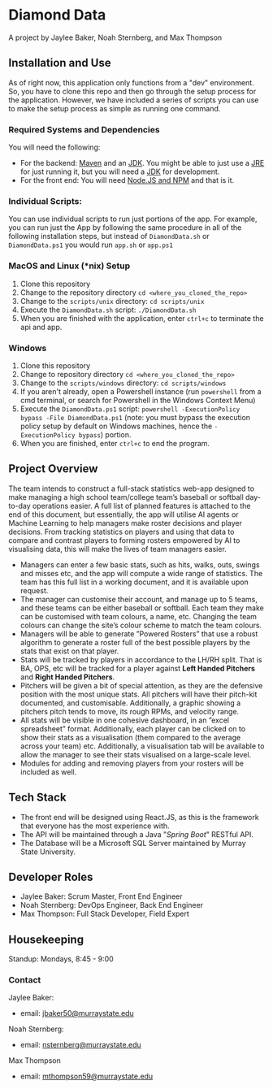 # Diamond Data
A project by Jaylee Baker, Noah Sternberg, and Max Thompson

## Installation and Use
As of right now, this application only functions from a "dev" environment. So, you have to clone this repo and then go through the setup process for the application. However, we have included a series of scripts you can use to make the setup process as simple as running one command.

### Required Systems and Dependencies
You will need the following:
- For the backend: [Maven](https://maven.apache.org/download.cgi) and an [JDK](https://www.oracle.com/java/technologies/downloads/). You might be able to just use a [JRE](https://www.java.com/en/download/manual.jsp) for just running it, but you will need a [JDK](https://www.oracle.com/java/technologies/downloads/) for development.
- For the front end: You will need [Node.JS and NPM](https://nodejs.org/en/download) and that is it.

### Individual Scripts:
You can use individual scripts to run just portions of the app. For example, you can run just the App by following the same procedure in all of the following installation steps, but instead of `DiamondData.sh` or `DiamondData.ps1` you would run `app.sh` or `app.ps1`

### MacOS and Linux (*nix) Setup
1. Clone this repository
1. Change to the repository directory `cd <where_you_cloned_the_repo>`
1. Change to the `scripts/unix` directory: `cd scripts/unix`
1. Execute the `DiamondData.sh` script: `./DiamondData.sh`
1. When you are finished with the application, enter `ctrl+c` to terminate the api and app.

### Windows
1. Clone this repository
1. Change to repository directory `cd <where_you_cloned_the_repo>`
1. Change to the `scripts/windows` directory: `cd scripts/windows`
1. If you aren't already, open a Powershell instance (run `powershell` from a cmd terminal, or search for Powershell in the Windows Context Menu)
1. Execute the `DiamondData.ps1` script: `powershell -ExecutionPolicy bypass -File DiamondData.ps1` (note: you must bypass the execution policy setup by default on Windows machines, hence the `-ExecutionPolicy bypass`) portion.
1. When you are finished, enter `ctrl+c` to end the program.

## Project Overview
The team intends to construct a full-stack statistics web-app designed to make managing a high school team/college team’s
baseball or softball day-to-day operations easier. A full list of planned features is attached to the end of this document, but
essentially, the app will utilise AI agents or Machine Learning to help managers make roster decisions and player decisions.
From tracking statistics on players and using that data to compare and contrast players to forming rosters empowered by
AI to visualising data, this will make the lives of team managers easier.

- Managers can enter a few basic stats, such as hits, walks, outs, swings and misses etc, and the app will compute a wide
range of statistics. The team has this full list in a working document, and it is available upon request.
- The manager can customise their account, and manage up to 5 teams, and these teams can be either baseball or
softball. Each team they make can be customised with team colours, a name, etc. Changing the team colours can
change the site’s colour scheme to match the team colours.
- Managers will be able to generate ”Powered Rosters” that use a robust algorithm to generate a roster full of the best
possible players by the stats that exist on that player.
- Stats will be tracked by players in accordance to the LH/RH split. That is BA, OPS, etc will be tracked for a
player against **Left Handed Pitchers** and **Right Handed Pitchers**.
- Pitchers will be given a bit of special attention, as they are the defensive position with the most unique stats. All
pitchers will have their pitch-kit documented, and customisable. Additionally, a graphic showing a pitchers pitch tends
to move, its rough RPMs, and velocity range.
- All stats will be visible in one cohesive dashboard, in an ”excel spreadsheet” format. Additionally, each player can be
clicked on to show their stats as a visualisation (them compared to the average across your team) etc. Additionally, a
visualisation tab will be available to allow the manager to see their stats visualised on a large-scale level.
- Modules for adding and removing players from your rosters will be included as well.

## Tech Stack
- The front end will be designed using React.JS, as this is the framework that everyone has the most experience with. 
- The API will be maintained through a Java "*Spring Boot*" RESTful API.
- The Database will be a Microsoft SQL Server maintained by Murray State University.

## Developer Roles
- Jaylee Baker: Scrum Master, Front End Engineer
- Noah Sternberg: DevOps Engineer, Back End Engineer
- Max Thompson: Full Stack Developer, Field Expert

## Housekeeping
Standup: Mondays, 8:45 - 9:00

### Contact
Jaylee Baker:
- email: jbaker50@murraystate.edu

Noah Sternberg:
- email: nsternberg@murraystate.edu

Max Thompson
- email: mthompson59@murraystate.edu

